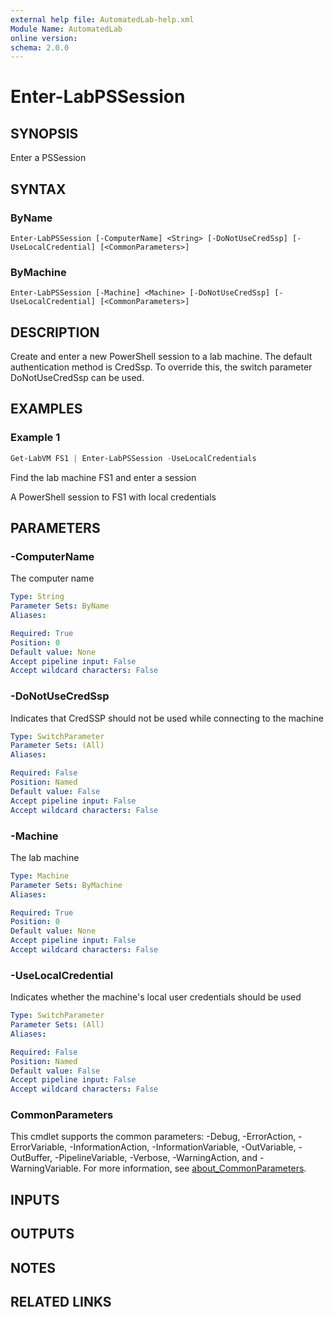 ```yaml
---
external help file: AutomatedLab-help.xml
Module Name: AutomatedLab
online version:
schema: 2.0.0
---
```


# Enter-LabPSSession

## SYNOPSIS
Enter a PSSession

## SYNTAX

### ByName
```
Enter-LabPSSession [-ComputerName] <String> [-DoNotUseCredSsp] [-UseLocalCredential] [<CommonParameters>]
```

### ByMachine
```
Enter-LabPSSession [-Machine] <Machine> [-DoNotUseCredSsp] [-UseLocalCredential] [<CommonParameters>]
```

## DESCRIPTION
Create and enter a new PowerShell session to a lab machine.
The default authentication method is CredSsp.
To override this, the switch parameter DoNotUseCredSsp can be used.

## EXAMPLES

### Example 1
```powershell
Get-LabVM FS1 | Enter-LabPSSession -UseLocalCredentials
```

Find the lab machine FS1 and enter a session

A PowerShell session to FS1 with local credentials

## PARAMETERS

### -ComputerName
The computer name

```yaml
Type: String
Parameter Sets: ByName
Aliases:

Required: True
Position: 0
Default value: None
Accept pipeline input: False
Accept wildcard characters: False
```

### -DoNotUseCredSsp
Indicates that CredSSP should not be used while connecting to the machine

```yaml
Type: SwitchParameter
Parameter Sets: (All)
Aliases:

Required: False
Position: Named
Default value: False
Accept pipeline input: False
Accept wildcard characters: False
```

### -Machine
The lab machine

```yaml
Type: Machine
Parameter Sets: ByMachine
Aliases:

Required: True
Position: 0
Default value: None
Accept pipeline input: False
Accept wildcard characters: False
```

### -UseLocalCredential
Indicates whether the machine's local user credentials should be used

```yaml
Type: SwitchParameter
Parameter Sets: (All)
Aliases:

Required: False
Position: Named
Default value: False
Accept pipeline input: False
Accept wildcard characters: False
```

### CommonParameters
This cmdlet supports the common parameters: -Debug, -ErrorAction, -ErrorVariable, -InformationAction, -InformationVariable, -OutVariable, -OutBuffer, -PipelineVariable, -Verbose, -WarningAction, and -WarningVariable. For more information, see [about_CommonParameters](http://go.microsoft.com/fwlink/?LinkID=113216).

## INPUTS

## OUTPUTS

## NOTES

## RELATED LINKS
